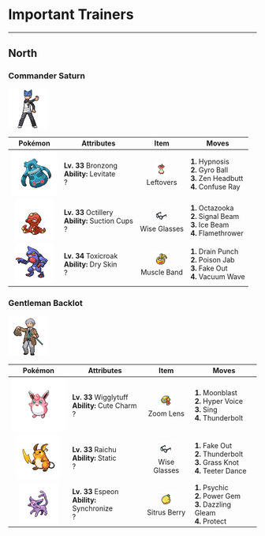 # Important Trainers


---

## North

### Commander Saturn

![Commander Saturn](../../assets/important_trainers/saturn.png "Commander Saturn")

| Pokémon | Attributes | Item | Moves |
|:-------:|------------|:----:|-------|
| ![Bronzong](../../assets/sprites/bronzong/front.gif "Bronzong") | **Lv. 33** Bronzong<br>**Ability:** <span class="tooltip" title="Gives full immunity to all Ground-type moves.">Levitate</span><br>? | ![Leftovers](../../assets/items/leftovers.png "Leftovers")<br><span class="tooltip" title="An item to be held by a Pokémon. The holder’s HP is gradually restored during battle.">Leftovers</span> | **1.** Hypnosis<br>**2.** Gyro Ball<br>**3.** Zen Headbutt<br>**4.** Confuse Ray |
| ![Octillery](../../assets/sprites/octillery/front.gif "Octillery") | **Lv. 33** Octillery<br>**Ability:** <span class="tooltip" title="Negates moves that force switching out.">Suction Cups</span><br>? | ![Wise Glasses](../../assets/items/wise_glasses.png "Wise Glasses")<br><span class="tooltip" title="An item to be held by a Pokémon. It is a thick pair of glasses that slightly boosts the power of special moves.">Wise Glasses</span> | **1.** Octazooka<br>**2.** Signal Beam<br>**3.** Ice Beam<br>**4.** Flamethrower |
| ![Toxicroak](../../assets/sprites/toxicroak/front.gif "Toxicroak") | **Lv. 34** Toxicroak<br>**Ability:** <span class="tooltip" title="Reduces HP if it is hot. Water restores HP.">Dry Skin</span><br>? | ![Muscle Band](../../assets/items/muscle_band.png "Muscle Band")<br><span class="tooltip" title="An item to be held by a Pokémon. It is a headband that slightly boosts the power of physical moves.">Muscle Band</span> | **1.** Drain Punch<br>**2.** Poison Jab<br>**3.** Fake Out<br>**4.** Vacuum Wave |


### Gentleman Backlot

![Gentleman Backlot](../../assets/trainers/gentleman.png "Gentleman Backlot")

| Pokémon | Attributes | Item | Moves |
|:-------:|------------|:----:|-------|
| ![Wigglytuff](../../assets/sprites/wigglytuff/front.gif "Wigglytuff") | **Lv. 33** Wigglytuff<br>**Ability:** <span class="tooltip" title="Contact with the Pokémon may cause infatuation.">Cute Charm</span><br>? | ![Zoom Lens](../../assets/items/zoom_lens.png "Zoom Lens")<br><span class="tooltip" title="An item to be held by a Pokémon. If the holder moves after the foe, its accuracy will be boosted.">Zoom Lens</span> | **1.** Moonblast<br>**2.** Hyper Voice<br>**3.** Sing<br>**4.** Thunderbolt |
| ![Raichu](../../assets/sprites/raichu/front.gif "Raichu") | **Lv. 33** Raichu<br>**Ability:** <span class="tooltip" title="Contact with the Pokémon may cause paralysis.">Static</span><br>? | ![Wise Glasses](../../assets/items/wise_glasses.png "Wise Glasses")<br><span class="tooltip" title="An item to be held by a Pokémon. It is a thick pair of glasses that slightly boosts the power of special moves.">Wise Glasses</span> | **1.** Fake Out<br>**2.** Thunderbolt<br>**3.** Grass Knot<br>**4.** Teeter Dance |
| ![Espeon](../../assets/sprites/espeon/front.gif "Espeon") | **Lv. 33** Espeon<br>**Ability:** <span class="tooltip" title="Passes on a burn, poison, or paralysis to the foe.">Synchronize</span><br>? | ![Sitrus Berry](../../assets/items/sitrus_berry.png "Sitrus Berry")<br><span class="tooltip" title="A Poffin ingredient. It may be used or held by a Pokémon to heal the user’s HP a little.">Sitrus Berry</span> | **1.** Psychic<br>**2.** Power Gem<br>**3.** Dazzling Gleam<br>**4.** Protect |


